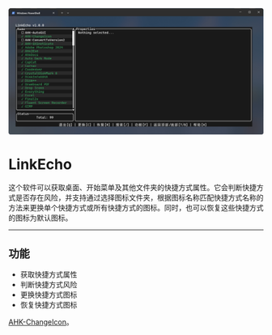 ![image](https://github.com/iKineticate/LinkEcho/blob/master/screenshots/app.png)

# LinkEcho

这个软件可以获取桌面、开始菜单及其他文件夹的快捷方式属性。它会判断快捷方式是否存在风险，并支持通过选择图标文件夹，根据图标名称匹配快捷方式名称的方法来更换单个快捷方式或所有快捷方式的图标。同时，也可以恢复这些快捷方式的图标为默认图标。

---
## 功能

* 获取快捷方式属性
* 判断快捷方式风险
* 更换快捷方式图标
* 恢复快捷方式图标

[AHK-ChangeIcon](https://github.com/iKineticate/AHK-ChangeIcon)。
